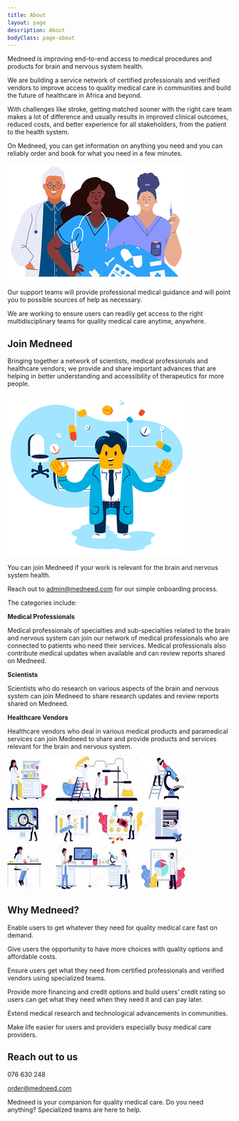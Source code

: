 ```yaml
---
title: About
layout: page
description: About
bodyClass: page-about
---
```



Medneed is improving end-to-end access to medical procedures and products for brain and nervous system health. 

We are building a service network of certified professionals and verified vendors to improve access to quality medical care in communities and build the future of healthcare in Africa and beyond. 

With challenges like stroke, getting matched sooner with the right care team makes a lot of difference and usually results in improved clinical outcomes, reduced costs, and better experience for all stakeholders, from the patient to the health system. 

On Medneed, you can get information on anything you need and you can reliably order and book for what you need in a few minutes. 

![Support patient](/images/illustrations/med-pros.png)

Our support teams will provide professional medical guidance and will point you to possible sources of help as necessary. 

We are working to ensure users can readily get access to the right multidisciplinary teams for quality medical care anytime, anywhere.

## Join Medneed
Bringing together a network of scientists, medical professionals and healthcare vendors; we provide and share important advances that are helping in better understanding and accessibility of therapeutics for more people. 

![Support patient](/images/illustrations/doc-pharm.png)

You can join Medneed if your work is relevant for the brain and nervous system health.
	
Reach out to admin@medneed.com for our simple onboarding process.

The categories include:

**Medical Professionals**

Medical professionals of specialties and sub-specialties related to the brain and nervous system can join our network of medical professionals who are connected to patients who need their services. Medical professionals also contribute medical updates when available and can review reports shared on Medneed.

**Scientists**

Scientists who do research on various aspects of the brain and nervous system can join Medneed to share research updates and review reports shared on Medneed.

**Healthcare Vendors**

Healthcare vendors who deal in various medical products and paramedical services can join Medneed to share and provide products and services relevant for the brain and nervous system.


![Medical Equipment](/images/illustrations/med-equipment.jpg)

## Why Medneed?

Enable users to get whatever they need for quality medical care fast on demand.

Give users the opportunity to have more choices with quality options and affordable costs.

Ensure users get what they need from certified professionals and verified vendors using specialized teams.

Provide more financing and credit options and build users’ credit rating so users can get what they need when they need it and can pay later.

Extend medical research and technological advancements in communities.

Make life easier for users and providers especially busy medical care providers.


## Reach out to us

076 630 248

order@medneed.com

Medneed is your companion for quality medical care. Do you need anything? Specialized teams are here to help.

